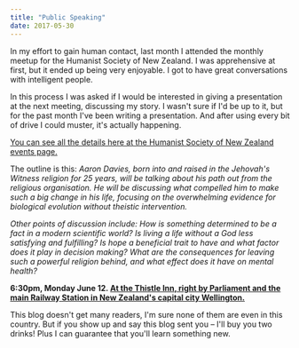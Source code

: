 ```yaml
---
title: "Public Speaking"
date: 2017-05-30
---
```


In my effort to gain human contact, last month I attended the monthly meetup for the Humanist Society of New Zealand. I was apprehensive at first, but it ended up being very enjoyable. I got to have great conversations with intelligent people.

In this process I was asked if I would be interested in giving a presentation at the next meeting, discussing my story. I wasn't sure if I'd be up to it, but for the past month I've been writing a presentation. And after using every bit of drive I could muster, it's actually happening.

[You can see all the details here at the Humanist Society of New Zealand events page.](http://humanist.nz/event/leaving-the-faith-of-a-family-behind/)

The outline is this: _Aaron Davies, born into and raised in the Jehovah's Witness religion for 25 years, will be talking about his path out from the religious organisation. He will be discussing what compelled him to make such a big change in his life, focusing on the overwhelming evidence for biological evolution without theistic intervention._

_Other points of discussion include: How is something determined to be a fact in a modern scientific world? Is living a life without a God less satisfying and fulfilling? Is hope a beneficial trait to have and what factor does it play in decision making? What are the consequences for leaving such a powerful religion behind, and what effect does it have on mental health?_

**6:30pm, Monday June 12. [At the Thistle Inn, right by Parliament and the main Railway Station in New Zealand's capital city Wellington.](https://www.google.co.nz/maps/place/Thistle+Inn/@-41.277766,174.779681,15z/data=!4m5!3m4!1s0x0:0xa3f878dc4c208b97!8m2!3d-41.277766!4d174.779681)**

This blog doesn't get many readers, I'm sure none of them are even in this country. But if you show up and say this blog sent you – I'll buy you two drinks! Plus I can guarantee that you'll learn something new.
